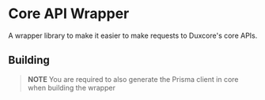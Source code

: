 # Core API Wrapper

A wrapper library to make it easier to make requests to Duxcore's core APIs.

## Building

> **NOTE**
> You are required to also generate the Prisma client in core when building the wrapper
